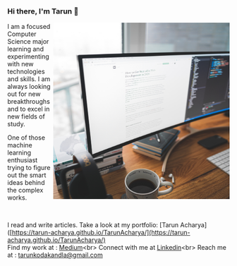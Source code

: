 ### Hi there, I'm Tarun 👋
<img align="right" width="400" height="400" src="karl-pawlowicz-gbRaa67fEPo-unsplash.jpg">
I am a focused Computer Science major learning and experimenting with new technologies and skills. I am always looking out for new breakthroughs and to excel in new fields of study.

One of those machine learning enthusiast trying to figure out the smart ideas behind the complex works.

<br>

I read and write articles.
Take a look at my portfolio: [Tarun Acharya]([https://tarun-acharya.github.io/TarunAcharya/](https://tarun-acharya.github.io/TarunAcharya/)<br>
Find my work at : [Medium]([https://medium.com/@tarunkodakandla](https://medium.com/@tarunkodakandla))<br>
Connect with me at [Linkedin]([https://www.linkedin.com/in/tarun-acharya/](https://www.linkedin.com/in/tarun-acharya/))<br>
Reach me at : [tarunkodakandla@gmail.com](mailto:tarunkodakandla@gmail.com)

<!--
**Tarun-Acharya/Tarun-Acharya** is a ✨ _special_ ✨ repository because its `README.md` (this file) appears on your GitHub profile.

Here are some ideas to get you started:

- 🔭 I’m currently working on ...
- 🌱 I’m currently learning ...
- 👯 I’m looking to collaborate on ...
- 🤔 I’m looking for help with ...
- 💬 Ask me about ...
- 📫 How to reach me: ...
- 😄 Pronouns: ...
- ⚡ Fun fact: ...
-->
